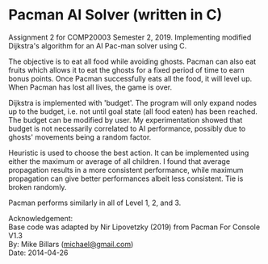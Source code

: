 # Pacman AI Solver (written in C)
Assignment 2 for COMP20003 Semester 2, 2019. Implementing modified Dijkstra's algorithm for an AI Pac-man solver using C.

The objective is to eat all food while avoiding ghosts. Pacman can also eat fruits which  allows it to eat the ghosts for a fixed period of time to earn bonus points. Once Pacman successfully eats all the food, it will level up. When Pacman has lost all lives, the game is over.

Dijkstra is implemented with 'budget'. The program will only expand nodes up to the budget, i.e. not until goal state (all food eaten) has been reached. The budget can be modified by user. My experimentation showed that budget is not necessarily correlated to AI performance, possibly due to ghosts' movements being a random factor.

Heuristic is used to choose the best action. It can be implemented using either the maximum or average of all children. I found that average propagation results in a more consistent performance, while maximum propagation can give better performances albeit less consistent. Tie is broken randomly.

Pacman performs similarly in all of Level 1, 2, and 3.

Acknowledgement:
<br />Base code was adapted by Nir Lipovetzky (2019) from Pacman For Console V1.3
<br />By: Mike Billars (michael@gmail.com)
<br />Date: 2014-04-26
